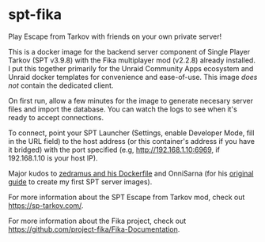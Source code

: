 # spt-fika
Play Escape from Tarkov with friends on your own private server!

This is a docker image for the backend server component of Single Player Tarkov (SPT v3.9.8) with the Fika multiplayer mod (v2.2.8) already installed. I put this together primarily for the Unraid Community Apps ecosystem and Unraid docker templates for convenience and ease-of-use. This image *does not* contain the dedicated client.

On first run, allow a few minutes for the image to generate necesary server files and import the database. You can watch the logs to see when it's ready to accept connections.

To connect, point your SPT Launcher (Settings, enable Developer Mode, fill in the URL field) to the host address (or this container's address if you have it bridged) with the port specified (e.g, http://192.168.1.10:6969, if 192.168.1.10 is your host IP).

Major kudos to [zedramus and his Dockerfile](https://github.com/zhliau/fika-spt-server-docker/blob/master/Dockerfile) and OnniSarna (for his [original guide](https://github.com/OnniSaarni/SPT-Fika-Docker-Guide) to create my first SPT server images). 

For more information about the SPT Escape from Tarkov mod, check out https://sp-tarkov.com/.

For more information about the Fika project, check out https://github.com/project-fika/Fika-Documentation.
